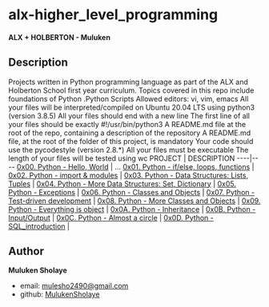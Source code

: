 #  alx-higher_level_programming



<h4> ALX + HOLBERTON - Muluken </h4>


## Description
Projects written in Python programming language as part of the ALX and  Holberton School first year curriculum.
Topics covered in this repo include foundations of Python .Python Scripts
Allowed editors: vi, vim, emacs
All your files will be interpreted/compiled on Ubuntu 20.04 LTS using python3 (version 3.8.5)
All your files should end with a new line
The first line of all your files should be exactly #!/usr/bin/python3
A README.md file at the root of the repo, containing a description of the repository
A README.md file, at the root of the folder of this project, is mandatory
Your code should use the pycodestyle (version 2.8.*)
All your files must be executable
The length of your files will be tested using wc
PROJECT | DESCRIPTION
----|----
[0x00. Python - Hello, World](./0x00-python-hello_world) | ...
[0x01. Python - if/else, loops, functions](./0x01-python-if_else_loops_functions) | 
[0x02. Python - import & modules](./0x02-python-import_modules) | 
[0x03. Python - Data Structures: Lists, Tuples](./0x03-python-data_structures) | 
[0x04. Python - More Data Structures: Set, Dictionary](./0x04-python-more_data_structures) | 
[0x05. Python - Exceptions](./0x05-python-exceptions) | 
[0x06. Python - Classes and Objects](./0x06-python-classes) | 
[0x07. Python - Test-driven development](./0x07-python-test_driven_development) | 
[0x08. Python - More Classes and Objects](./0x08-python-more_classes) | 
[0x09. Python - Everything is object](./0x09-python-everything_is_object) | 
[0x0A. Python - Inheritance](./0x0A-python-inheritance) | 
[0x0B. Python - Input/Output](./0x0B-python-input_output) | 
[0x0C. Python - Almost a circle](./0x0C-python-almost_a_circle) | 
[0x0D. Python - SQL_introduction](./0x0D-SQL_introduction) | 



## Author

**Muluken Sholaye**
* email: [mulesho2490@gmail.com](mulesho2490@gmail.com)
* github: [MulukenSholaye](https://github.com/MulukenSholaye)
